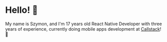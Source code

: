 # Hello! 👋

My name is Szymon, and I'm 17 years old React Native Developer with three years of experience, currently doing mobile apps development at [Callstack](https://www.callstack.com/)! 📱

